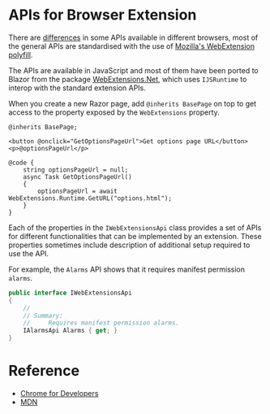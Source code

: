 # APIs for Browser Extension

There are [differences](https://developer.mozilla.org/en-US/docs/Mozilla/Add-ons/WebExtensions/Browser_support_for_JavaScript_APIs) in some APIs available in different browsers, most of the general APIs are standardised with the use of [Mozilla's WebExtension polyfill](https://github.com/mozilla/webextension-polyfill).

The APIs are available in JavaScript and most of them have been ported to Blazor from the package [WebExtensions.Net](https://github.com/mingyaulee/WebExtensions.Net), which uses `IJSRuntime` to interop with the standard extension APIs.

When you create a new Razor page, add `@inherits BasePage` on top to get access to the property exposed by the `WebExtensions` property.

```razor
@inherits BasePage;

<button @onclick="GetOptionsPageUrl">Get options page URL</button>
<p>@optionsPageUrl</p>

@code {
    string optionsPageUrl = null;
    async Task GetOptionsPageUrl()
    {
        optionsPageUrl = await WebExtensions.Runtime.GetURL("options.html");
    }
}
```

Each of the properties in the `IWebExtensionsApi` class provides a set of APIs for different functionalities that can be implemented by an extension.
These properties sometimes include description of additional setup required to use the API.

For example, the `Alarms` API shows that it requires manifest permission `alarms`.

```csharp
public interface IWebExtensionsApi
{
    //
    // Summary:
    //     Requires manifest permission alarms.
    IAlarmsApi Alarms { get; }
}
```

# Reference

- [Chrome for Developers](https://developer.chrome.com/docs/extensions/reference/api)
- [MDN](https://developer.mozilla.org/en-US/docs/Mozilla/Add-ons/WebExtensions/API)
